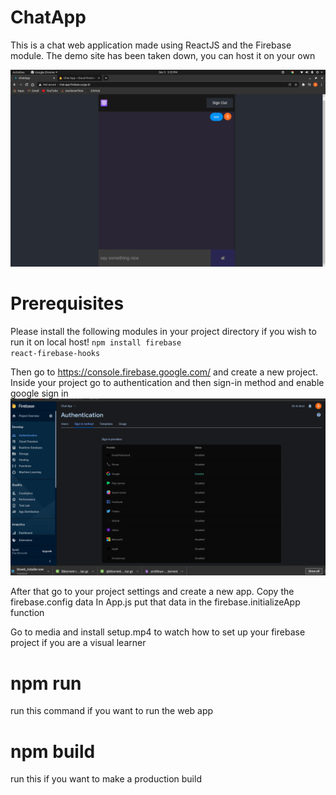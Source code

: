 # ChatApp

This is a chat web application made using ReactJS and the Firebase module. The demo site has been taken down, you can host it on your own

![](media/screenshot.png)

# Prerequisites
Please install the following modules in your project directory if you wish to run it on local host!
<code>npm install firebase react-firebase-hooks</code>

Then go to https://console.firebase.google.com/ and create a new project. Inside your project go to authentication and then sign-in method and enable google sign in 
![](media/authentication.png)

After that go to your project settings and create a new app. Copy the firebase.config data In App.js put that data in the firebase.initializeApp function

Go to media and install setup.mp4 to watch how to set up your firebase project if you are a visual learner

# npm run
run this command if you want to run the web app

# npm build
run this if you want to make a production build
